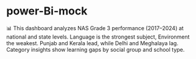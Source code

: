 # power-Bi-mock
📊 This dashboard analyzes NAS Grade 3 performance (2017–2024) at national and state levels. Language is the strongest subject, Environment the weakest. Punjab and Kerala lead, while Delhi and Meghalaya lag. Category insights show learning gaps by social group and school type.
